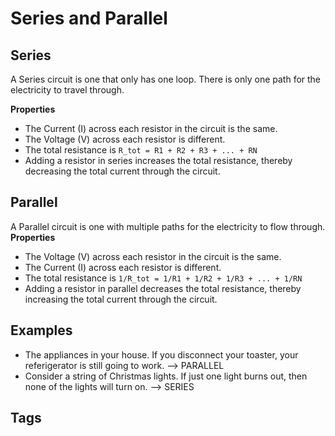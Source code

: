 # Series and Parallel

## Series
A Series circuit is one that only has one loop. There is only one path for the electricity to travel through.   

**Properties**
* The Current (I) across each resistor in the circuit is the same.   
* The Voltage (V) across each resistor is different.  
* The total resistance is `R_tot = R1 + R2 + R3 + ... + RN`
* Adding a resistor in series increases the total resistance, thereby decreasing the total current through the circuit.  

## Parallel
A Parallel circuit is one with multiple paths for the electricity to flow through.  
**Properties** 
* The Voltage (V) across each resistor in the circuit is the same.   
* The Current (I) across each resistor is different.  
* The total resistance is `1/R_tot = 1/R1 + 1/R2 + 1/R3 + ... + 1/RN`  
* Adding a resistor in parallel decreases the total resistance, thereby increasing the total current through the circuit.  

## Examples
* The appliances in your house. If you disconnect your toaster, your referigerator is still going to work. --> PARALLEL 
* Consider a string of Christmas lights. If just one light burns out, then none of the lights will turn on. --> SERIES 

## Tags
